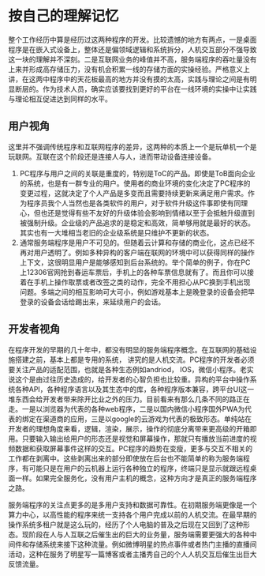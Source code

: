# 按自己的理解记忆

整个工作经历中算是经历过这两种程序的开发。比较遗憾的地方有两点，一是桌面程序是在嵌入式设备上，整体还是偏领域逻辑和系统拆分，人机交互部分不强导致这一块的理解并不深刻。二是互联网业务的峰值并不高，服务端程序的吞吐量没有上来并形成高存储压力，没有机会积累一线的存储方面的实操经验。严格意义上讲，在这两中程序中的天花板最高的地方并没有摸的太高，实践与理论之间是有明显断层的。作为技术人员，确实应该要找到更好的平台在一线环境的实操中让实践与理论相互促进达到同样的水平。

## 用户视角

这里并不强调传统程序和互联网程序的差异，这两种的本质上一个是玩单机一个是玩联网。互联在这个阶段还是连接人与人，进而带动设备连接设备。

1. PC程序与用户之间的关联是重度的，特别是ToC的产品。即使是ToB面向企业的系统，也是有一群专业的用户。使用者的商业环境的变化决定了PC程序的变更过程，这就决定了个人产品是多变而且需要持续更新来满足用户需求。作为程序员我个人当然也是各类软件的用户，对于软件升级这件事即使有同理心，但也还是觉得有些不友好的升级体验会影响到情绪以至于会抵触升级直到被强制升级。企业级的产品追求的是稳定和高效，简单够用就是最好的状态。其实也有一大堆相当老旧的企业级系统是只维护不更新的状态。
2. 通常服务端程序是用户不可见的。但随着云计算和存储的商业化，这点已经不再对用户透明了。例如多种异构的客户端在联网的环境中可以获得同样的操作上下文，这很明显用户是能够感知到后台系统的。举个简单的例子，你在PC上12306官网抢到春运车票后，手机上的各种车票信息就有了。而且你可以接着在手机上操作取票或者改签之类的动作，完全不用担心从PC换到手机出现问题。多端之间的相互影响可大可小，例如游戏基本上是晚登录的设备会把早登录的设备会话给踢出来，来延续用户的会话。

## 开发者视角

在程序开发的早期的几十年中，都没有明显的服务端程序概念。在互联网的基础设施搭建之前，基本上都是专用的系统， 讲究的是人机交流。PC程序的开发者必须要关注产品的适配范围，也就是各种生态例如andriod， IOS，微信小程序。老实说这个是由过往历史造成的，给开发者的心智负担也比较重。异构的平台中操作系统各种API，各种程序语言以及其生态中的库，各种程序版本兼容，跨平台UI这一堆东西会给开发者带来除开比业之外的压力。目前看来有那么几条不同的路正在走。一是以浏览器为代表的各种web程序，二是以国内微信小程序国外PWA为代表的绑定在渠道商的应用，三是以google的云游戏为代表的极致形态。单纯站在开发者的理想角度来看，逻辑，渲染，展示，操作的彻底分离带来更高级的开箱即用。只要输入输出给用户的形态还是视觉和屏幕操作，那就只有播放当前进度的视频数据和获取屏幕事件这样的交互。PC程序的趋势在变瘦，更多与交互不相关的工作都在剥离中。这些剥离出来的部分即使放在后台也不能简单的称为服务端程序，有可能只是在用户的云机器上运行各种独立的程序，终端只是显示就跟远程桌面一样。如果完全服务化，没有用户主机的概念，这种方向才是真正的服务端程序之路。

服务端程序的关注点更多的是多用户支持和数据可靠性。在初期服务端更像是一个算力中心，以高性能的程序来统一支持各个用户完成以前的人机交流。在最早期的操作系统多租户就是这么玩的，经历了个人电脑的普及之后现在又回到了这种形态。现阶段在人与人互联之后催生出的巨大的业务量，服务端需要更强大的各种中间件和存储系统来接下这种流量。例如微博明星的热点事件或者热门主播的直播间活动，这种在服务了明星写一篇博客或者主播秀自己的个人人机交互后催生出巨大反馈流量。
